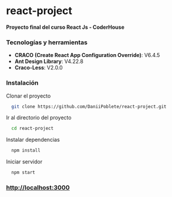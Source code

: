 # react-project

**Proyecto final del curso React Js - CoderHouse**

### Tecnologías y herramientas
- **CRACO (Create React App Configuration Override)**: V6.4.5
- **Ant Design Library**: V4.22.8
- **Craco-Less**: V2.0.0

### Instalación
Clonar el proyecto

```bash
  git clone https://github.com/DaniiPoblete/react-project.git
```

Ir al directorio del proyecto

```bash
  cd react-project
```

Instalar dependencias

```bash
  npm install
```

Iniciar servidor

```bash
  npm start
```

### [http://localhost:3000](http://localhost:3000)

#